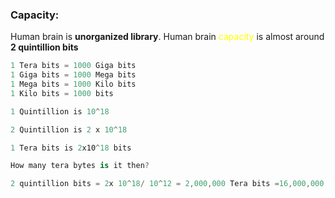 ### Capacity:
Human brain is  **unorganized library**.  Human brain <span style="color:rgb(255, 255, 0)">capacity</span> is almost around **2 quintillion bits**

```cs
1 Tera bits = 1000 Giga bits
1 Giga bits = 1000 Mega bits
1 Mega bits = 1000 Kilo bits
1 Kilo bits = 1000 bits
```

```cs
1 Quintillion is 10^18 

2 Quintillion is 2 x 10^18

1 Tera bits is 2x10^18 bits
```


```cs
How many tera bytes is it then? 

2 quintillion bits = 2x 10^18/ 10^12 = 2,000,000 Tera bits =16,000,000 TB = 2500TB

```






